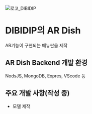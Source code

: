 ![로고_DIBIDIP](https://user-images.githubusercontent.com/71677810/127866209-aaed683e-b10a-4772-8195-55c15e3fb6c9.png)

# DIBIDIP의 AR Dish

AR기능이 구현되는 메뉴판을 제작

## AR Dish Backend 개발 환경

NodsJS, MongoDB, Expres, VScode 등

## 주요  개발 사항(작성 중)

- 모델 제작
